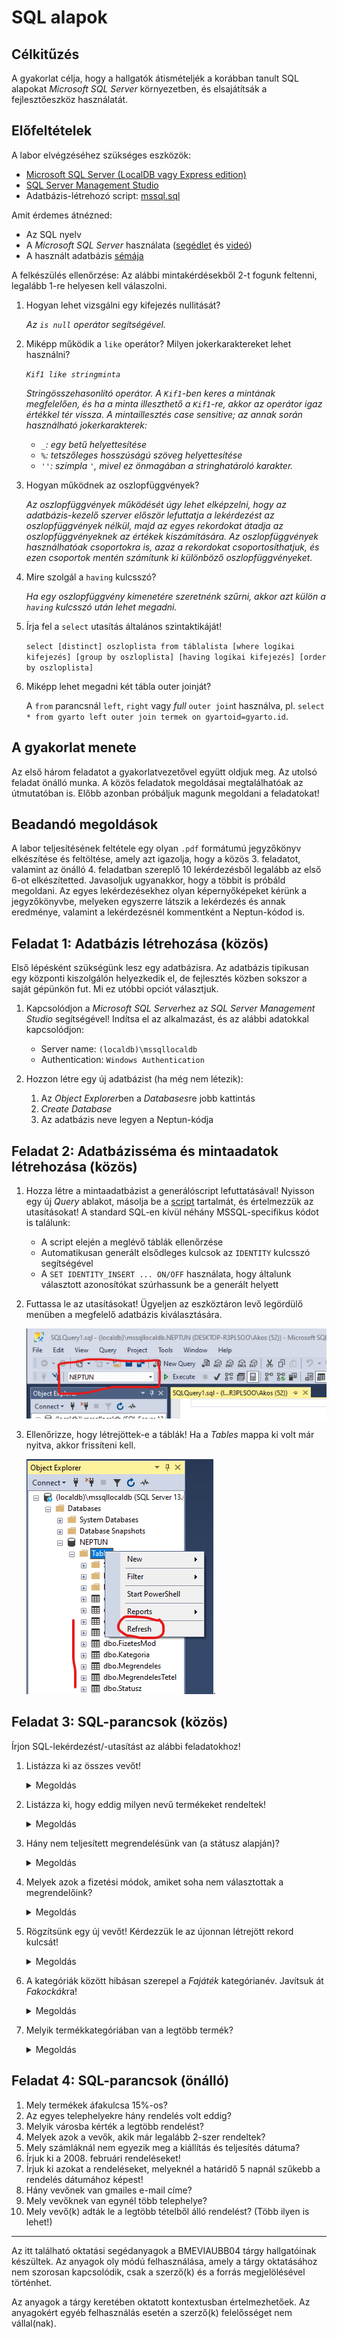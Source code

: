 # SQL alapok

## Célkitűzés

A gyakorlat célja, hogy a hallgatók átismételjék a korábban tanult SQL alapokat _Microsoft SQL Server_ környezetben, és elsajátítsák a fejlesztőeszköz használatát.

## Előfeltételek

A labor elvégzéséhez szükséges eszközök:

- [Microsoft SQL Server (LocalDB vagy Express edition)](https://learn.microsoft.com/en-us/sql/database-engine/configure-windows/sql-server-express-localdb)
- [SQL Server Management Studio](https://learn.microsoft.com/en-us/sql/ssms/download-sql-server-management-studio-ssms)
- Adatbázis-létrehozó script: [mssql.sql](https://raw.githubusercontent.com/BMEVIAUBB04/gyakorlat-mssql/master/mssql.sql)

Amit érdemes átnézned:

- Az SQL nyelv
- A _Microsoft SQL Server_ használata ([segédlet](https://BMEVIAUBB04.github.io/gyakorlat-mssql/mssql-hasznalat.html) és [videó](https://web.microsoftstream.com/video/e3a83d16-b5c4-4fe9-b027-703347951621))
- A használt adatbázis [sémája](https://BMEVIAUBB04.github.io/gyakorlat-mssql/sema.html)

A felkészülés ellenőrzése:
Az alábbi mintakérdésekből 2-t fogunk feltenni, legalább 1-re helyesen kell válaszolni.

1. Hogyan lehet vizsgálni egy kifejezés nullitását?

   _Az `is null` operátor segítségével._

1. Miképp működik a `like` operátor? Milyen jokerkaraktereket lehet használni?

   _`Kif1 like stringminta`_

   _Stringösszehasonlító operátor. A `Kif1`-ben keres a mintának megfelelően, és ha a minta illeszthető a `Kif1`-re, akkor az operátor _igaz_ értékkel tér vissza. A mintaillesztés case sensitive; az annak során használható jokerkarakterek:_
   * _`_`: egy betű helyettesítése_
   * _`%`: tetszőleges hosszúságú szöveg helyettesítése_
   * _`''`: szimpla `'`, mivel ez önmagában a stringhatároló karakter._

1. Hogyan működnek az oszlopfüggvények?

   _Az oszlopfüggvények működését úgy lehet elképzelni, hogy az adatbázis-kezelő szerver először lefuttatja a lekérdezést az oszlopfüggvények nélkül, majd az egyes rekordokat átadja az oszlopfüggvényeknek az értékek kiszámítására. Az oszlopfüggvények használhatóak csoportokra is, azaz a rekordokat csoportosíthatjuk, és ezen csoportok mentén számítunk ki különböző oszlopfüggvényeket._

1. Mire szolgál a `having` kulcsszó?
   
   _Ha egy oszlopfüggvény kimenetére szeretnénk szűrni, akkor azt külön a `having` kulcsszó után lehet megadni._

1. Írja fel a `select` utasítás általános szintaktikáját!
   
   `select [distinct] oszloplista
   from táblalista
   [where logikai kifejezés]
   [group by oszloplista]
   [having logikai kifejezés]
   [order by oszloplista]`

1. Miképp lehet megadni két tábla outer joinját?
   
   A `from` parancsnál `left`, `right` vagy _full_ `outer join`t használva, pl.
   `select * from gyarto left outer join termek on gyartoid=gyarto.id`.



## A gyakorlat menete

Az első három feladatot a gyakorlatvezetővel együtt oldjuk meg. Az utolsó feladat önálló munka. A közös feladatok megoldásai megtalálhatóak az útmutatóban is. Előbb azonban próbáljuk magunk megoldani a feladatokat!

## Beadandó megoldások

A labor teljesítésének feltétele egy olyan `.pdf` formátumú jegyzőkönyv elkészítése és feltöltése, amely azt igazolja, hogy a közös 3. feladatot, valamint az önálló 4. feladatban szereplő 10 lekérdezésből legalább az első 6-ot elkészítetted. Javasoljuk ugyanakkor, hogy a többit is próbáld megoldani. Az egyes lekérdezésekhez olyan képernyőképeket kérünk a jegyzőkönyvbe, melyeken egyszerre látszik a lekérdezés és annak eredménye, valamint a lekérdezésnél kommentként a Neptun-kódod is.

## Feladat 1: Adatbázis létrehozása (közös)

Első lépésként szükségünk lesz egy adatbázisra. Az adatbázis tipikusan egy központi kiszolgálón helyezkedik el, de fejlesztés közben sokszor a saját gépünkön fut. Mi ez utóbbi opciót választjuk.

1. Kapcsolódjon a *Microsoft SQL Server*hez az *SQL Server Management Studio* segítségével! Indítsa el az alkalmazást, és az alábbi adatokkal kapcsolódjon:

   - Server name: `(localdb)\mssqllocaldb`
   - Authentication: `Windows Authentication`

1. Hozzon létre egy új adatbázist (ha még nem létezik):
  
   1. Az *Object Explorer*ben a *Databases*re jobb kattintás
   1. _Create Database_
   1. Az adatbázis neve legyen a Neptun-kódja


## Feladat 2: Adatbázisséma és mintaadatok létrehozása (közös)

1. Hozza létre a mintaadatbázist a generálóscript lefuttatásával! Nyisson egy új _Query_ ablakot, másolja be a [script](https://raw.githubusercontent.com/BMEVIAUBB04/gyakorlat-mssql/master/mssql.sql) tartalmát, és értelmezzük az utasításokat! A standard SQL-en kívül néhány MSSQL-specifikus kódot is találunk:

   - A script elején a meglévő táblák ellenőrzése
   - Automatikusan generált elsődleges kulcsok az `IDENTITY` kulcsszó segítségével
   - A `SET IDENTITY_INSERT ... ON/OFF` használata, hogy általunk választott azonosítókat szúrhassunk be a generált helyett

1. Futtassa le az utasításokat! Ügyeljen az eszköztáron levő legördülő menüben a megfelelő adatbázis kiválasztására.

   ![Adatbázis kiválasztása](images/sql-management-database-dropdown.png)

1. Ellenőrizze, hogy létrejöttek-e a táblák! Ha a _Tables_ mappa ki volt már nyitva, akkor frissíteni kell.

   ![Adatbázis kiválasztása](images/sql-managment-tablak.png).


## Feladat 3: SQL-parancsok (közös)

Írjon SQL-lekérdezést/-utasítást az alábbi feladatokhoz!

1. Listázza ki az összes vevőt!

   <details><summary markdown="span">Megoldás</summary>

   ```sql
   select * from Vevo
   ```
   </details>
   
1. Listázza ki, hogy eddig milyen nevű termékeket rendeltek!

   <details><summary markdown="span">Megoldás</summary>

   ```sql
   select distinct t.nev from Termek t
   join MegrendelesTetel mt on mt.TermekID=t.ID
   ```
   
   A `join` segítségével kapcsoljuk össze a két táblát. A `join`, ha külön nem rendelkezünk róla, egy inner join lesz, amiben nem szerepelnek olyan termékek, amiknek nincs párjuk a `MegrendelesTetel` táblában. Fontos a `distinct` kulcsszó is, amivel kiszűrjük az ismétlődéseket.
   </details>

1. Hány nem teljesített megrendelésünk van (a státusz alapján)?

   <details><summary markdown="span">Megoldás</summary>

   ```sql
   select count(*)
   from Megrendeles m join Statusz s on m.StatuszID = s.ID
   where s.Nev != 'Kiszállítva'
   ```

   Itt a `join` mellett az oszlopfüggvény (aggregáció) használatára látunk példát. (A táblák kapcsolására nem csak ez a szintaktika használható.)

   </details>
   
1. Melyek azok a fizetési módok, amiket soha nem választottak a megrendelőink?

   <details><summary markdown="span">Megoldás</summary>

   ```sql
   select f.Mod
   from Megrendeles m right outer join FizetesMod f on m.FizetesModID = f.ID
   where m.ID is null
   ```

   A megoldás kulcsa az `outer join`, aminek köszönhetően láthatjuk, mely fizetési mód rekordhoz _nem_ tartozik egyetlen megrendelés se.

   </details>

1. Rögzítsünk egy új vevőt! Kérdezzük le az újonnan létrejött rekord kulcsát!

   <details><summary markdown="span">Megoldás</summary>

   ```sql
   insert into Vevo(Nev, Login, Jelszo, Email)
   values ('Teszt Elek', 't.elek', '********', 't.elek@email.com')

   select @@IDENTITY
   ```

   Az `insert` után javasolt kiírni az oszlopneveket az egyértelműség végett, bár nem kötelező. Vegyük észre, hogy az `ID` oszlopnak nem adunk értéket, mert azt a tábla definíciójakor meghatározva a szerver adja automatikusan. Ezért kell utána lekérdeznünk, hogy tudjuk, milyen `ID`-t adott.

   </details>

1. A kategóriák között hibásan szerepel a _Fajáték_ kategórianév. Javítsuk át *Fakockák*ra!

   <details><summary markdown="span">Megoldás</summary>

   ```sql
   update Kategoria
   set Nev = 'Fakockák'
   where Nev = 'Fajáték'
   ```

   </details>

1. Melyik termékkategóriában van a legtöbb termék?

   <details><summary markdown="span">Megoldás</summary>

   ```sql
   select top 1 Nev, (select count(*) from Termek where Termek.KategoriaID = k.ID) as db
   from Kategoria k
   order by db desc
   ```

   A kérdésre több alternatív lekérdezés is eszünkbe juthat. Ez csak egyike a lehetséges megoldásoknak. Itt láthatunk példát az allekérdezésre (subquery) is. Viszont ez nem ad helyes megoldást akkor, amikor több olyan kategória is van, amely ugyanannyi, maximális számú terméket tartalmaz, mert csak az első ilyen kategóriát adja vissza. A tökéletes megoldás:

   ```sql
   select k.Nev 
   from Kategoria k
     join Termek t on t.KategoriaID = k.ID
   group by k.id, k.Nev
   having count(t.id) = 
     (select max(darab) from
       (
	    select count(t.id) AS darab
        from Kategoria k join Termek t on t.KategoriaID = k.ID
		group by k.id, k.Nev
	  ) AS darabszamok
    )
   ```

   

   </details>

## Feladat 4: SQL-parancsok (önálló)

1. Mely termékek áfakulcsa 15%-os?
1. Az egyes telephelyekre hány rendelés volt eddig?
1. Melyik városba kérték a legtöbb rendelést?
1. Melyek azok a vevők, akik már legalább 2-szer rendeltek?
1. Mely számláknál nem egyezik meg a kiállítás és teljesítés dátuma?
1. Írjuk ki a 2008. februári rendeléseket!
1. Írjuk ki azokat a rendeléseket, melyeknél a határidő 5 napnál szűkebb a rendelés dátumához képest!
1. Hány vevőnek van gmailes e-mail címe?
1. Mely vevőknek van egynél több telephelye?
1. Mely vevő(k) adták le a legtöbb tételből álló rendelést? (Több ilyen is lehet!)

---

Az itt található oktatási segédanyagok a BMEVIAUBB04 tárgy hallgatóinak készültek. Az anyagok oly módú felhasználása, amely a tárgy oktatásához nem szorosan kapcsolódik, csak a szerző(k) és a forrás megjelölésével történhet.

Az anyagok a tárgy keretében oktatott kontextusban értelmezhetőek. Az anyagokért egyéb felhasználás esetén a szerző(k) felelősséget nem vállal(nak).
